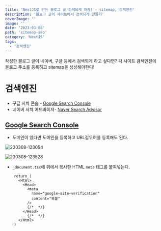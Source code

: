 ```yaml
---
title: 'NextJS로 만든 블로그 글 검색되게 하자! - sitemap, 검색엔진'
description: '블로그 글이 사이트에서 검색되게 만들기'
coverImage: ''
image: ''
date: '2023-03-08'
path: 'sitemap-seo'
category: 'NextJS'
tags:
  - '검색엔진'
---
```


작성한 블로그 글이 네이버, 구글 등에서 검색되게 하고 싶다면?
각 사이트 검색엔진에 블로그 주소를 등록하고 sitemap을 생성해야한다!

# 검색엔진

- 구글 서치 콘솔 - [Google Search Console](https://search.google.com/search-console/welcome?utm_source=about-page)
- 네이버 서치 어드바이저- [Naver Search Advisor](https://searchadvisor.naver.com/)

## [Google Search Console](https://search.google.com/search-console/welcome?utm_source=about-page)

- 도메인이 있다면 도메인을 등록하고 URL접두어를 등록해도 된다.

![230308-123054](/images/posts/sitemap-seo/230308-123054.png)

![230308-123528](/images/posts/sitemap-seo/230308-123528.png)

- `_document.tsx`에 위에서 복사한 HTML `meta` 태그를 붙여넣는다.

```js:_document.tsx {4-7} showLineNumbers
    return (
      <Html>
        <Head>
          <meta
            name="google-site-verification"
            content="복붙"
          />
          {/*  */}
        </Head>
          {/*  */}
      </Html>
    )
```
